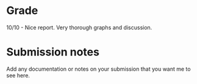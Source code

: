 # Grade
10/10 - Nice report. Very thorough graphs and discussion. 

# Submission notes
Add any documentation or notes on your submission that you want me to see here.
